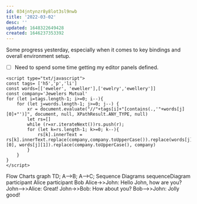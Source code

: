 ```yaml
---
id: 034jntynzr8y8lot3sl9nwb
title: '2022-03-02'
desc: ''
updated: 1648322649428
created: 1646237353392
---
```



Some progress yesterday, especially when it comes to key bindings and overall environment setup.

- [ ] Need to spend some time getting my editor panels defined.

```
<script type="txt/javascript">
const tags= ['h5','p','li']
const words=[['eweler', 'eweller'],['ewelry','ewellery']]
const company='Jewelers Mutual'
for (let i=tags.length-1; i>=0; i--){
    for (let j=words.length-1; j>=0; j--) {
        xr = document.evaluate("//"+tags[i]+"[contains(.,'"+words[j][0]+"')]", document, null, XPathResult.ANY_TYPE, null)
        let rs=[]        
        while (r=xr.iterateNext())rs.push(r);
        for (let k=rs.length-1; k>=0; k--){
            rs[k].innerText = rs[k].innerText.replace(company,company.toUpperCase()).replace(words[j][0], words[j][1]).replace(company.toUpperCase(), company)
        }
    }
}
</script>
```


Flow Charts
graph TD; A-->B; A-->C;
Sequence Diagrams
sequenceDiagram participant Alice participant Bob Alice->>John: Hello John, how are you? John-->>Alice: Great! John->>Bob: How about you? Bob-->>John: Jolly good! 




